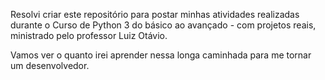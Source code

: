 Resolvi criar este repositório para postar minhas atividades realizadas durante o Curso de Python 3 do básico ao avançado - com projetos reais, ministrado pelo professor Luiz Otávio.

Vamos ver o quanto irei aprender nessa longa caminhada para me tornar um desenvolvedor.
